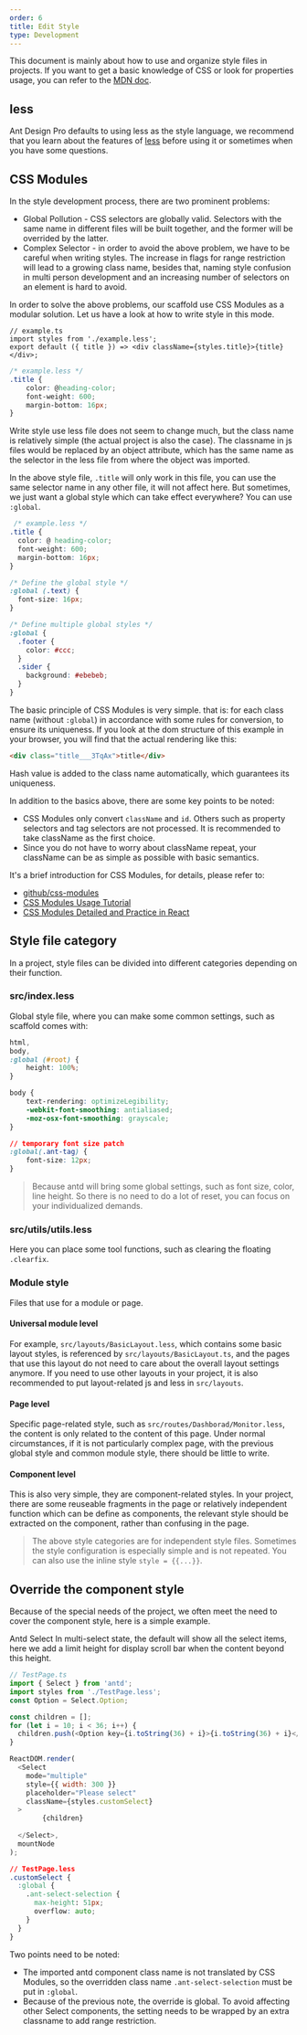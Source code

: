 ```yaml
---
order: 6
title: Edit Style
type: Development
---
```


This document is mainly about how to use and organize style files in projects. If you want to get a basic knowledge of CSS or look for properties usage, you can refer to the [MDN doc](https://developer.mozilla.org/en-US/docs/Web/CSS/Reference).

## less

Ant Design Pro defaults to using less as the style language, we recommend that you learn about the features of [less](http://lesscss.org/) before using it or sometimes when you have some questions.

## CSS Modules

In the style development process, there are two prominent problems:

- Global Pollution - CSS selectors are globally valid. Selectors with the same name in different files will be built together, and the former will be overrided by the latter.
- Complex Selector - in order to avoid the above problem, we have to be careful when writing styles. The increase in flags for range restriction will lead to a growing class name, besides that, naming style confusion in multi person development and an increasing number of selectors on an element is hard to avoid.

In order to solve the above problems, our scaffold use CSS Modules as a modular solution. Let us have a look at how to write style in this mode.

```tsx
// example.ts
import styles from './example.less';
export default ({ title }) => <div className={styles.title}>{title}</div>;
```

```css
/* example.less */
.title {
    color: @heading-color;
    font-weight: 600;
    margin-bottom: 16px;
}
```

Write style use less file does not seem to change much, but the class name is relatively simple (the actual project is also the case). The classname in js files would be replaced by an object attribute, which has the same name as the selector in the less file from where the object was imported.

In the above style file, `.title` will only work in this file, you can use the same selector name in any other file, it will not affect here. But sometimes, we just want a global style which can take effect everywhere? You can use `:global`.

```css
 /* example.less */
.title {
  color: @ heading-color;
  font-weight: 600;
  margin-bottom: 16px;
}

/* Define the global style */
:global (.text) {
  font-size: 16px;
}

/* Define multiple global styles */
:global {
  .footer {
    color: #ccc;
  }
  .sider {
    background: #ebebeb;
  }
}
```

The basic principle of CSS Modules is very simple. that is: for each class name (without `:global`) in accordance with some rules for conversion, to ensure its uniqueness. If you look at the dom structure of this example in your browser, you will find that the actual rendering like this:

```html
<div class="title___3TqAx">title</div>
```

Hash value is added to the class name automatically, which guarantees its uniqueness.

In addition to the basics above, there are some key points to be noted:

- CSS Modules only convert `className` and `id`. Others such as property selectors and tag selectors are not processed. It is recommended to take className as the first choice.
- Since you do not have to worry about className repeat, your className can be as simple as possible with basic semantics.

It's a brief introduction for CSS Modules, for details, please refer to:

- [github/css-modules](https://github.com/css-modules/css-modules)
- [CSS Modules Usage Tutorial](http://www.ruanyifeng.com/blog/2016/06/css_modules.html)
- [CSS Modules Detailed and Practice in React](https://github.com/camsong/blog/issues/5)

## Style file category

In a project, style files can be divided into different categories depending on their function.

### src/index.less

Global style file, where you can make some common settings, such as scaffold comes with:

```css
html,
body,
:global (#root) {
    height: 100%;
}

body {
    text-rendering: optimizeLegibility;
    -webkit-font-smoothing: antialiased;
    -moz-osx-font-smoothing: grayscale;
}

// temporary font size patch
:global(.ant-tag) {
    font-size: 12px;
}
```

> Because antd will bring some global settings, such as font size, color, line height. So there is no need to do a lot of reset, you can focus on your individualized demands.

### src/utils/utils.less

Here you can place some tool functions, such as clearing the floating `.clearfix`.

### Module style

Files that use for a module or page.

#### Universal module level

For example, `src/layouts/BasicLayout.less`, which contains some basic layout styles, is referenced by `src/layouts/BasicLayout.ts`, and the pages that use this layout do not need to care about the overall layout settings anymore. If you need to use other layouts in your project, it is also recommended to put layout-related js and less in `src/layouts`.

#### Page level

Specific page-related style, such as `src/routes/Dashborad/Monitor.less`, the content is only related to the content of this page. Under normal circumstances, if it is not particularly complex page, with the previous global style and common module style, there should be little to write.

#### Component level

This is also very simple, they are component-related styles. In your project, there are some reuseable fragments in the page or relatively independent function which can be define as components, the relevant style should be extracted on the component, rather than confusing in the page.

> The above style categories are for independent style files. Sometimes the style configuration is especially simple and is not repeated. You can also use the inline style `style = {{...}}`.

## Override the component style

Because of the special needs of the project, we often meet the need to cover the component style, here is a simple example.

Antd Select In multi-select state, the default will show all the select items, here we add a limit height for display scroll bar when the content beyond this height.

```js
// TestPage.ts
import { Select } from 'antd';
import styles from './TestPage.less';
const Option = Select.Option;

const children = [];
for (let i = 10; i < 36; i++) {
  children.push(<Option key={i.toString(36) + i}>{i.toString(36) + i}</Option>);
}

ReactDOM.render(
  <Select
    mode="multiple"
    style={{ width: 300 }}
    placeholder="Please select"
    className={styles.customSelect}
  >
        {children}
      
  </Select>,
  mountNode
);
```

```css
// TestPage.less
.customSelect {
  :global {
    .ant-select-selection {
      max-height: 51px;
      overflow: auto;
    }
  }
}
```

Two points need to be noted:

- The imported antd component class name is not translated by CSS Modules, so the overridden class name `.ant-select-selection` must be put in `:global`.
- Because of the previous note, the override is global. To avoid affecting other Select components, the setting needs to be wrapped by an extra classname to add range restriction.
